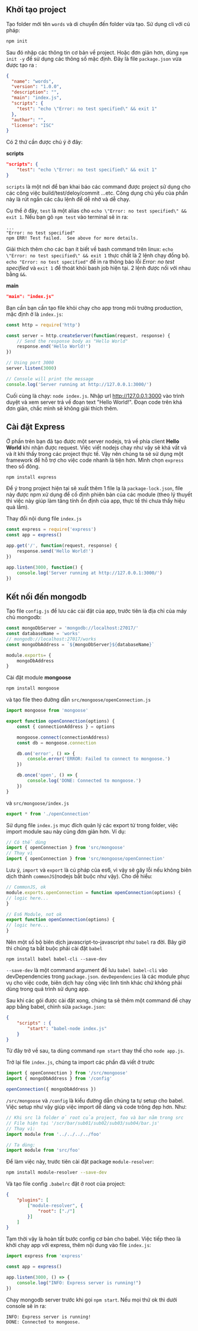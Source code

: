 
## Khởi tạo project

Tạo folder mới tên `words` và di chuyển đến folder vừa tạo. Sử dụng cli với cú pháp:
```bash
npm init
```
Sau đó nhập các thông tin cơ bản về project. Hoặc đơn giản hơn, dùng `npm init -y` để sử dụng các thông số mặc định. 
Đây là file `package.json` vừa được tạo ra :

````json
{
  "name": "words",
  "version": "1.0.0",
  "description": "",
  "main": "index.js",
  "scripts": {
    "test": "echo \"Error: no test specified\" && exit 1"
  },
  "author": "",
  "license": "ISC"
}
````

Có 2 thứ cần được chú ý ở đây:

**scripts**

````json
"scripts": {
    "test": "echo \"Error: no test specified\" && exit 1"
}
````
`scripts` là một nơi để bạn khai báo các command được project sử dụng cho các công việc build/test/deloy/commit ...etc.
Công dụng chủ yếu của phần này là rút ngắn các câu lệnh để dễ nhớ và dễ chạy.


Cụ thể ở đây, `test` là một alias cho `echo \"Error: no test specified\" && exit 1`. 
Nếu bạn gõ `npm test` vào terminal sẽ in ra:
````
...
"Error: no test specified"
npm ERR! Test failed.  See above for more details.
````

Giải thích thêm cho các bạn ít biết về bash command trên linux: `echo \"Error: no test specified\" && exit 1` thực chất là 2 lệnh chạy đồng bộ.
`echo "Error: no test specified"` để in ra thông báo lỗi *Error: no test specified*
và `exit 1` để thoát khỏi bash job hiện tại. 2 lệnh được nối với nhau bằng `&&`.

**main**

````json
"main": "index.js"
````

Bạn cần bạn cần tạo file khỏi chạy cho app trong môi trường production, mặc định ở là `index.js`:

````javascript
const http = require('http')

const server = http.createServer(function(request, response) {
    // Send the response body as "Hello World"
    response.end('Hello World!')
})

// Using port 3000
server.listen(3000)

// Console will print the message
console.log('Server running at http://127.0.0.1:3000/')
````

Cuối cùng là chạy: `node index.js`. Nhập url http://127.0.0.1:3000 vào trình duyệt và xem server trả về đoạn text "Hello World!".
Đoạn code trên khá đơn giản, chắc mình sẽ không giải thích thêm.

## Cài đặt Express

Ở phần trên bạn đã tạo được một server nodejs, trả về phía client **Hello World** khi nhận được request. 
Việc viết nodejs chay như vậy sẽ khá vất vả và ít khi thấy trong các project thực tế. Vậy nên chúng ta sẽ sử dụng một framework
để hỗ trợ cho việc code nhanh là tiện hơn. Mình chọn `express` theo số đông.

````sh
npm install express
````

Để ý trong project hiện tại sẽ xuất thêm 1 file lạ là `package-lock.json`, file này được npm xử dụng để cố định phiên bản của các module (theo lý thuyết thì việc này giúp làm tăng tính ổn định của app, thực tế thì chưa thấy hiệu quả lắm).

Thay đổi nội dung file `index.js`

````javascript
const express = require('express')
const app = express()

app.get('/', function(request, response) { 
    response.send('Hello World!')
})

app.listen(3000, function() {
    console.log('Server running at http://127.0.0.1:3000/')
})
````

## Kết nối đến mongodb

Tạo file `config.js` để lưu các cài đặt của app, trước tiên là địa chỉ của máy chủ mongodb:

````javascript
const mongoDbServer = 'mongodb://localhost:27017/'
const databaseName = 'works'
// mongodb://localhost:27017/works
const mongoDbAddress = `${mongoDbServer}${databaseName}`

module.exports= {
    mongoDbAddress
} 
````

Cài đặt module **mongoose**
```sh
npm install mongoose
```
và tạo file theo đường dẫn `src/mongoose/openConnection.js`

````javascript
import mongoose from 'mongoose'

export function openConnection(options) {
    const { connectionAddress } = options

    mongoose.connect(connectionAddress)
    const db = mongoose.connection

    db.on('error', () => {
        console.error('ERROR: Failed to connect to mongoose.')
    })

    db.once('open', () => {
        console.log('DONE: Connected to mongoose.')
    })
}
````

và `src/mongoose/index.js`

```javascript
export * from './openConnection'
```

Sử dụng file `index.js` mục đích quản lý các export từ trong folder, việc import module sau này cũng đơn giản hơn. Ví dụ:

```javascript
// Có thể dùng
import { openConnection } from 'src/mongoose'
// Thay vì
import { openConnection } from 'src/mongoose/openConnection'
```

Lưu ý, `import` và `export` là cú pháp của es6, vì vậy sẽ gây lỗi nếu không biên dịch thành `commonJS`(nodejs bắt buộc như vậy). Cho dễ hiểu:

```javascript
// CommonJS, ok
module.exports.openConnection = function openConnection(options) {
// logic here...
}

// Es6 Module, not ok
export function openConnection(options) {
// logic here...
}
```

Nên một số bộ biên dịch javascript-to-javascript như `babel` ra đời. Bây giờ thì chúng ta bắt buộc phải cài đặt `babel`

```
npm install babel babel-cli --save-dev
```

`--save-dev` là một command argument để lưu `babel babel-cli` vào devDependencies trong `package.json`. `devDependencies` là các module phục vụ cho việc code, biên dịch hay công việc linh tinh khác chứ không phải dùng trong quá trình sử dụng app.

Sau khi các gói được cài đặt xong, chúng ta sẽ thêm một command để chạy app bằng babel, chỉnh sửa `package.json`:

```json
{
    "scripts" : {
        "start": "babel-node index.js"
    }
}
```

Từ đây trở về sau, ta dùng command `npm start` thay thế cho `node app.js`.

Trở lại file `index.js`, chúng ta import các phần đã viết ở trước

```javascript
import { openConnection } from '/src/mongoose'
import { mongoDbAddress } from '/config'

openConnection({ mongoDbAddress })
```

`/src/mongoose` và `/config` là kiểu đường dẫn chúng ta tự setup cho babel. Việc setup như vậy giúp việc import dễ dàng và code trông đẹp hơn. Như:

```javascript
// Khi src là folder ở root của project, foo và bar nằm trong src
// File hiện tại '/scr/bar/sub01/sub02/sub03/sub04/bar.js'
// Thay vì:
import module from '../../../../foo'

// Ta dùng: 
import module from 'src/foo'
```

Để làm việc này, trước tiên cài đặt package `module-resolver`:

```bash
npm install module-resolver --save-dev
```

Và tạo file config `.babelrc` đặt ở root của project:

```json
{
    "plugins": [
        ["module-resolver", {
            "root": ["./"]
        }]
    ]
}
```
Tạm thời vậy là hoàn tất bước config cơ bản cho babel. Việc tiếp theo là khởi chạy app với express, thêm nội dung vào file `index.js`:

```javascript
import express from 'express'

const app = express()

app.listen(3000, () => {
    console.log("INFO: Express server is running!")
})
```

Chạy mongodb server trước khi gọi `npm start`. Nếu mọi thứ ok thì dưới console sẽ in ra:
```
INFO: Express server is running!
DONE: Connected to mongoose.
```
